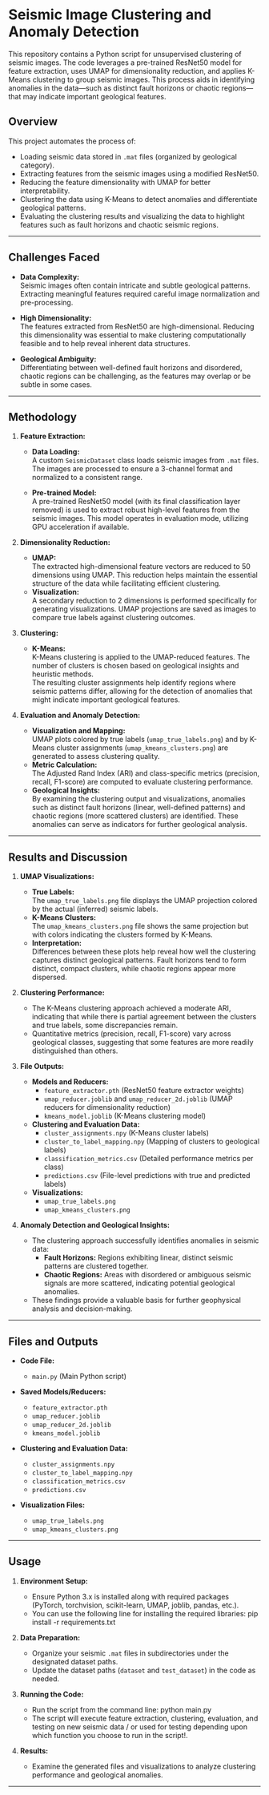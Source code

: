 # Seismic Image Clustering and Anomaly Detection

This repository contains a Python script for unsupervised clustering of seismic images. The code leverages a pre-trained ResNet50 model for feature extraction, uses UMAP for dimensionality reduction, and applies K-Means clustering to group seismic images. This process aids in identifying anomalies in the data—such as distinct fault horizons or chaotic regions—that may indicate important geological features.

## Overview

This project automates the process of:
- Loading seismic data stored in `.mat` files (organized by geological category).
- Extracting features from the seismic images using a modified ResNet50.
- Reducing the feature dimensionality with UMAP for better interpretability.
- Clustering the data using K-Means to detect anomalies and differentiate geological patterns.
- Evaluating the clustering results and visualizing the data to highlight features such as fault horizons and chaotic seismic regions.

---

## Challenges Faced

- **Data Complexity:**  
  Seismic images often contain intricate and subtle geological patterns. Extracting meaningful features required careful image normalization and pre-processing.

- **High Dimensionality:**  
  The features extracted from ResNet50 are high-dimensional. Reducing this dimensionality was essential to make clustering computationally feasible and to help reveal inherent data structures.

- **Geological Ambiguity:**  
  Differentiating between well-defined fault horizons and disordered, chaotic regions can be challenging, as the features may overlap or be subtle in some cases.

---

## Methodology

1. **Feature Extraction:**
   - **Data Loading:**  
     A custom `SeismicDataset` class loads seismic images from `.mat` files. The images are processed to ensure a 3-channel format and normalized to a consistent range.
     
   - **Pre-trained Model:**  
     A pre-trained ResNet50 model (with its final classification layer removed) is used to extract robust high-level features from the seismic images. This model operates in evaluation mode, utilizing GPU acceleration if available.

2. **Dimensionality Reduction:**
   - **UMAP:**  
     The extracted high-dimensional feature vectors are reduced to 50 dimensions using UMAP. This reduction helps maintain the essential structure of the data while facilitating efficient clustering.
   - **Visualization:**  
     A secondary reduction to 2 dimensions is performed specifically for generating visualizations. UMAP projections are saved as images to compare true labels against clustering outcomes.

3. **Clustering:**
   - **K-Means:**  
     K-Means clustering is applied to the UMAP-reduced features. The number of clusters is chosen based on geological insights and heuristic methods.  
     The resulting cluster assignments help identify regions where seismic patterns differ, allowing for the detection of anomalies that might indicate important geological features.

4. **Evaluation and Anomaly Detection:**
   - **Visualization and Mapping:**  
     UMAP plots colored by true labels (`umap_true_labels.png`) and by K-Means cluster assignments (`umap_kmeans_clusters.png`) are generated to assess clustering quality.
   - **Metric Calculation:**  
     The Adjusted Rand Index (ARI) and class-specific metrics (precision, recall, F1-score) are computed to evaluate clustering performance.
   - **Geological Insights:**  
     By examining the clustering output and visualizations, anomalies such as distinct fault horizons (linear, well-defined patterns) and chaotic regions (more scattered clusters) are identified. These anomalies can serve as indicators for further geological analysis.

---

## Results and Discussion

1. **UMAP Visualizations:**
   - **True Labels:**  
     The `umap_true_labels.png` file displays the UMAP projection colored by the actual (inferred) seismic labels.
   - **K-Means Clusters:**  
     The `umap_kmeans_clusters.png` file shows the same projection but with colors indicating the clusters formed by K-Means.
   - **Interpretation:**  
     Differences between these plots help reveal how well the clustering captures distinct geological patterns. Fault horizons tend to form distinct, compact clusters, while chaotic regions appear more dispersed.

2. **Clustering Performance:**
   - The K-Means clustering approach achieved a moderate ARI, indicating that while there is partial agreement between the clusters and true labels, some discrepancies remain.
   - Quantitative metrics (precision, recall, F1-score) vary across geological classes, suggesting that some features are more readily distinguished than others.

3. **File Outputs:**
   - **Models and Reducers:**  
     - `feature_extractor.pth` (ResNet50 feature extractor weights)  
     - `umap_reducer.joblib` and `umap_reducer_2d.joblib` (UMAP reducers for dimensionality reduction)
     - `kmeans_model.joblib` (K-Means clustering model)
   - **Clustering and Evaluation Data:**  
     - `cluster_assignments.npy` (K-Means cluster labels)
     - `cluster_to_label_mapping.npy` (Mapping of clusters to geological labels)
     - `classification_metrics.csv` (Detailed performance metrics per class)
     - `predictions.csv` (File-level predictions with true and predicted labels)
   - **Visualizations:**  
     - `umap_true_labels.png`
     - `umap_kmeans_clusters.png`

4. **Anomaly Detection and Geological Insights:**
   - The clustering approach successfully identifies anomalies in seismic data:
     - **Fault Horizons:** Regions exhibiting linear, distinct seismic patterns are clustered together.
     - **Chaotic Regions:** Areas with disordered or ambiguous seismic signals are more scattered, indicating potential geological anomalies.
   - These findings provide a valuable basis for further geophysical analysis and decision-making.

---

## Files and Outputs

- **Code File:**  
  - `main.py` (Main Python script)

- **Saved Models/Reducers:**  
  - `feature_extractor.pth`
  - `umap_reducer.joblib`
  - `umap_reducer_2d.joblib`
  - `kmeans_model.joblib`
  
- **Clustering and Evaluation Data:**  
  - `cluster_assignments.npy`
  - `cluster_to_label_mapping.npy`
  - `classification_metrics.csv`
  - `predictions.csv`

- **Visualization Files:**  
  - `umap_true_labels.png`
  - `umap_kmeans_clusters.png`

---

## Usage

1. **Environment Setup:**
   - Ensure Python 3.x is installed along with required packages (PyTorch, torchvision, scikit-learn, UMAP, joblib, pandas, etc.).
   - You can use the following line for installing the required libraries:
        pip install -r requirements.txt
    
2. **Data Preparation:**
   - Organize your seismic `.mat` files in subdirectories under the designated dataset paths.
   - Update the dataset paths (`dataset` and `test_dataset`) in the code as needed.

3. **Running the Code:**
   - Run the script from the command line:
        python main.py
   - The script will execute feature extraction, clustering, evaluation, and testing on new seismic data / or used for testing depending upon which function you choose to run in the script!.

4. **Results:**
   - Examine the generated files and visualizations to analyze clustering performance and geological anomalies.
---
